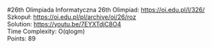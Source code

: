 #26th Olimpiada Informatyczna
26th Olimpiad: https://oi.edu.pl/l/326/ <br />
Szkopuł: https://oi.edu.pl/pl/archive/oi/26/roz <br />
Solution: https://youtu.be/7EYXTdjC8O4 <br />
Time Complexity: O(qlogm) <br />
Points: 89 <br />